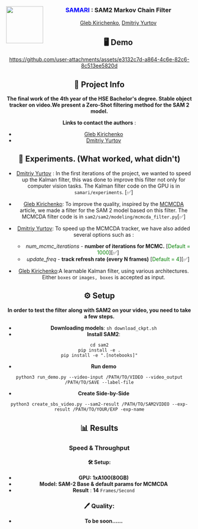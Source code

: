 <div align="center">
<img align="left" width="100" height="100" src="./assets/samari_logo.png" alt="">

### <span style="color: blue;">SAMARI</span> : SAM2 Markov Chain Filter
[Gleb Kirichenko](https://github.com/nvrxq), [Dmitriy Yurtov](https://github.com/Karniton) 
</div>

<div align="center">

## 🖥 Demo

https://github.com/user-attachments/assets/e3132c7d-a864-4c6e-82c6-8c513ee5820d

<div align="center">

## 📌 Project Info

</div>

**The final work of the 4th year of the HSE Bachelor's degree. Stable object tracker on video.We present a Zero-Shot filtering method for the SAM 2 model.** 



**Links to contact the authors** :
- [Gleb Kirichenko](t.me/nvrxq)
- [Dmitriy Yurtov](t.me/dima11628)
<div align="center">

##  🔎 Experiments. (What worked, what didn't)
</div>

-  [Dmitriy Yurtov](t.me/dima11628) : In the first iterations of the project, we wanted to speed up the Kalman filter, this was done to improve this filter not only for computer vision tasks. The Kalman filter code on the GPU is in `samari/experiments`. [✅]

- [Gleb Kirichenko](t.me/nvrxq): To improve the quality, inspired by the [MCMCDA](https://engineering.ucmerced.edu/sites/engineering.ucmerced.edu/files/page/documents/2008techreport-oh.pdf) article, we made a filter for the SAM 2 model based on this filter. The MCMCDA filter code is in `sam2/sam2/modeling/mcmcda_filter.py`[✅]
- [Dmitriy Yurtov](t.me/dima11628): To speed up the MCMCDA tracker, we have also added several options such as :
    - *num_mcmc_iterations* - **number of iterations for MCMC.**   [<span style="color: green;">Default = 1000</span>][✅]
    - *update_freq* - **track refresh rate (every N frames)** [<span style="color: green;">Default = 4</span>][✅]
- [Gleb Kirichenko](t.me/nvrxq):A learnable Kalman filter, using various architectures. Either `boxes` or `images, boxes` is accepted as input.
<div align="center">

##  ⚙️ Setup
</div>
<div align="center">
</div>

**In order to test the filter along with SAM2 on your video, you need to take a few steps.**
- **Downloading models**:
    `sh download_ckpt.sh`
- **Install SAM2**:
```
cd sam2
pip install -e .
pip install -e ".[notebooks]"
```
- **Run demo**
```
python3 run_demo.py --video-input /PATH/TO/VIDEO --video_output /PATH/TO/SAVE --label-file
```
- **Create Side-by-Side**
```
python3 create_sbs_video.py --sam2-result /PATH/TO/SAM2VIDEO --exp-result /PATH/TO/YOUR/EXP -exp-name
```
<div align="center">

##  📊 Results
</div>

### Speed & Throughput
#### 🛠 Setup:
- **GPU: 1xA100(80GB)** 
- **Model: SAM-2 Base & default params for MCMCDA**
- **Result** : **14** `Frames/Second`
### 🖊 Quality:
- **To be soon......**
